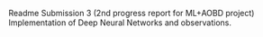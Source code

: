 Readme
Submission 3 (2nd progress report for ML+AOBD project)
Implementation of Deep Neural Networks and observations.
